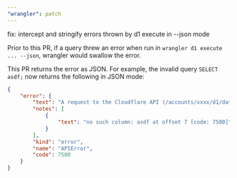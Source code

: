 ```yaml
---
"wrangler": patch
---
```


fix: intercept and stringify errors thrown by d1 execute in --json mode

Prior to this PR, if a query threw an error when run in `wrangler d1 execute ... --json`, wrangler would swallow the error.

This PR returns the error as JSON. For example, the invalid query `SELECT asdf;` now returns the following in JSON mode:

```json
{
	"error": {
		"text": "A request to the Cloudflare API (/accounts/xxxx/d1/database/xxxxxxx/query) failed.",
		"notes": [
			{
				"text": "no such column: asdf at offset 7 [code: 7500]"
			}
		],
		"kind": "error",
		"name": "APIError",
		"code": 7500
	}
}
```
